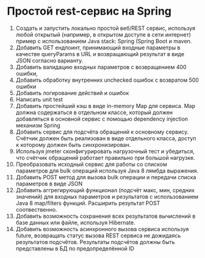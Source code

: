 # Простой rest-сервис на Spring


1. Создать и запустить локально простой веб/REST сервис, используя любой открытый (например, в открытом доступе в сети  интернет) пример с использованием Java stack: Spring (Spring Boot и maven.
2. Добавить GET ендпоинт, принимающий входные параметры в качестве queryParams в URL и возвращающий результат в виде JSON согласно варианту. 
3. Добавить валидацию входных параметров с возвращением 400 ошибки,
4. Добавить обработку внутренних unchecked ошибок с возвратом 500 ошибки 
5. Добавить логирование действий и ошибок
6. Написать unit test 
7. Добавить простейший кэш в виде in-memory Map для сервиса. Map должна содержаться в отдельном классе, который должен добавляться в основной сервис с помощью dependency injection механизм Spring
8. Добавить сервис для подсчёта обращений к основному сервису. Счётчик должен быть реализован в виде отдельного класса, доступ к которому должен быть синхронизирован. 
9. Используя jmeter сконфигурировать нагрузочный тест и убедиться, что счётчик обращений работает правильно при большой нагрузке.
10. Преобразовать исходный сервис для работы со списком параметров для bulk операций используя Java 8 лямбда выражения.
11. Добавить POST метод для вызова bulk операции и передачи списка параметров в виде JSON
12. Добавить аггрегирующий функционал (подсчёт макс, мин, средних значений) для входных параметров и результатов с использованием Java 8 map/filters функций. Расширить результат POST соотвественно.
13. Добавить возможность сохранения всех результатов вычислений в базе данных или файле, используя Hibernate.
14. Добавить возможность асинхронного вызова сервиса используя future, возвращать статус вызова REST сервиса не дожидаясь результатов подсчётов. Результаты подсчётов должны быть представлены в БД по предопределённой ID
